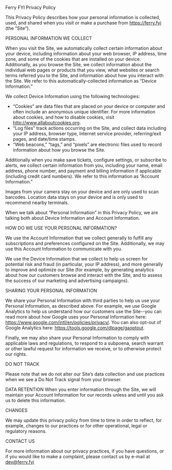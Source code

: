 Ferry FYI Privacy Policy

This Privacy Policy describes how your personal information is collected, used, and shared when you visit or make a purchase from https://ferry.fyi (the “Site”).

PERSONAL INFORMATION WE COLLECT

When you visit the Site, we automatically collect certain information about your device, including information about your web browser, IP address, time zone, and some of the cookies that are installed on your device. Additionally, as you browse the Site, we collect information about the individual web pages or products that you view, what websites or search terms referred you to the Site, and information about how you interact with the Site. We refer to this automatically-collected information as “Device Information.”

We collect Device Information using the following technologies:

- “Cookies” are data files that are placed on your device or computer and often include an anonymous unique identifier. For more information about cookies, and how to disable cookies, visit http://www.allaboutcookies.org.
- “Log files” track actions occurring on the Site, and collect data including your IP address, browser type, Internet service provider, referring/exit pages, and date/time stamps.
- “Web beacons,” “tags,” and “pixels” are electronic files used to record information about how you browse the Site.

Additionally when you make save tickets, configure settings, or subscribe to alerts, we collect certain information from you, including your name, email address, phone number, and payment and billing information if applicable (including credit card numbers).  We refer to this information as “Account Information.”

Images from your camera stay on your device and are only used to scan barcodes. Location data stays on your device and is only used to recommend nearby terminals.

When we talk about “Personal Information” in this Privacy Policy, we are talking both about Device Information and Account Information.

HOW DO WE USE YOUR PERSONAL INFORMATION?

We use the Account Information that we collect generally to fulfill any subscriptions and preferences configured on the Site.  Additionally, we may use this Account Information to communicate with you.

We use the Device Information that we collect to help us screen for potential risk and fraud (in particular, your IP address), and more generally to improve and optimize our Site (for example, by generating analytics about how our customers browse and interact with the Site, and to assess the success of our marketing and advertising campaigns).

SHARING YOUR PERSONAL INFORMATION

We share your Personal Information with third parties to help us use your Personal Information, as described above.  For example, we use Google Analytics to help us understand how our customers use the Site--you can read more about how Google uses your Personal Information here:  https://www.google.com/intl/en/policies/privacy/.  You can also opt-out of Google Analytics here:  https://tools.google.com/dlpage/gaoptout.

Finally, we may also share your Personal Information to comply with applicable laws and regulations, to respond to a subpoena, search warrant or other lawful request for information we receive, or to otherwise protect our rights.

DO NOT TRACK

Please note that we do not alter our Site’s data collection and use practices when we see a Do Not Track signal from your browser.

DATA RETENTION
When you enter information through the Site, we will maintain your Account Information for our records unless and until you ask us to delete this information.

CHANGES

We may update this privacy policy from time to time in order to reflect, for example, changes to our practices or for other operational, legal or regulatory reasons.

CONTACT US

For more information about our privacy practices, if you have questions, or if you would like to make a complaint, please contact us by e-mail at dev@ferry.fyi
